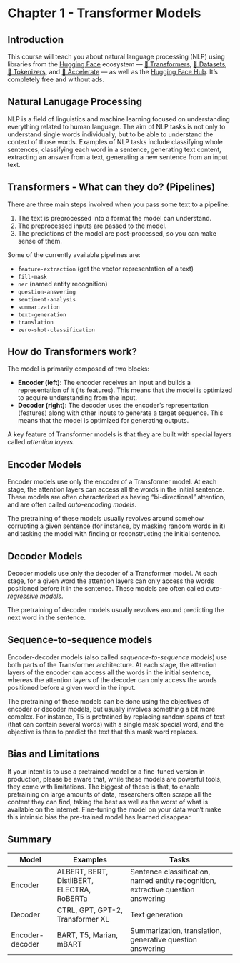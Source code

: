 # Chapter 1 - Transformer Models

## Introduction

This course will teach you about natural language processing (NLP) using libraries from the [Hugging Face](https://huggingface.co/) ecosystem — [🤗 Transformers](https://github.com/huggingface/transformers), [🤗 Datasets](https://github.com/huggingface/datasets), [🤗 Tokenizers](https://github.com/huggingface/tokenizers), and [🤗 Accelerate](https://github.com/huggingface/accelerate) — as well as the [Hugging Face Hub](https://huggingface.co/models). It’s completely free and without ads.

## Natural Lanugage Processing

NLP is a field of linguistics and machine learning focused on understanding everything related to human language. The aim of NLP tasks is not only to understand single words individually, but to be able to understand the context of those words. Examples of NLP tasks include classifying whole sentences, classifying each word in a sentence, generating text content, extracting an answer from a text, generating a new sentence from an input text.

## Transformers - What can they do? (Pipelines)

There are three main steps involved when you pass some text to a pipeline:

1. The text is preprocessed into a format the model can understand.
2. The preprocessed inputs are passed to the model.
3. The predictions of the model are post-processed, so you can make sense of them.

Some of the currently available pipelines are:

- `feature-extraction` (get the vector representation of a text)
- `fill-mask`
- `ner` (named entity recognition)
- `question-answering`
- `sentiment-analysis`
- `summarization`
- `text-generation`
- `translation`
- `zero-shot-classification`

## How do Transformers work?

The model is primarily composed of two blocks:

- **Encoder (left)**: The encoder receives an input and builds a representation of it (its features). This means that the model is optimized to acquire understanding from the input.
- **Decoder (right)**: The decoder uses the encoder’s representation (features) along with other inputs to generate a target sequence. This means that the model is optimized for generating outputs.

A key feature of Transformer models is that they are built with special layers called *attention layers*. 

## Encoder Models

Encoder models use only the encoder of a Transformer model. At each stage, the attention layers can access all the words in the initial sentence. These models are often characterized as having “bi-directional” attention, and are often called *auto-encoding models*.

The pretraining of these models usually revolves around somehow corrupting a given sentence (for instance, by masking random words in it) and tasking the model with finding or reconstructing the initial sentence.

## Decoder Models

Decoder models use only the decoder of a Transformer model. At each stage, for a given word the attention layers can only access the words positioned before it in the sentence. These models are often called *auto-regressive models*.

The pretraining of decoder models usually revolves around predicting the next word in the sentence.

## Sequence-to-sequence models

Encoder-decoder models (also called *sequence-to-sequence models*) use both parts of the Transformer architecture. At each stage, the attention layers of the encoder can access all the words in the initial sentence, whereas the attention layers of the decoder can only access the words positioned before a given word in the input.

The pretraining of these models can be done using the objectives of encoder or decoder models, but usually involves something a bit more complex. For instance, T5 is pretrained by replacing random spans of text (that can contain several words) with a single mask special word, and the objective is then to predict the text that this mask word replaces.

## Bias and Limitations

If your intent is to use a pretrained model or a fine-tuned version in production, please be aware that, while these models are powerful tools, they come with limitations. The biggest of these is that, to enable pretraining on large amounts of data, researchers often scrape all the content they can find, taking the best as well as the worst of what is available on the internet. Fine-tuning the model on your data won’t make this intrinsic bias the pre-trained model has learned disappear.

## Summary

| Model           | Examples                                   | Tasks                                                        |
| --------------- | ------------------------------------------ | ------------------------------------------------------------ |
| Encoder         | ALBERT, BERT, DistilBERT, ELECTRA, RoBERTa | Sentence classification, named entity recognition, extractive question answering |
| Decoder         | CTRL, GPT, GPT-2, Transformer XL           | Text generation                                              |
| Encoder-decoder | BART, T5, Marian, mBART                    | Summarization, translation, generative question answering    |